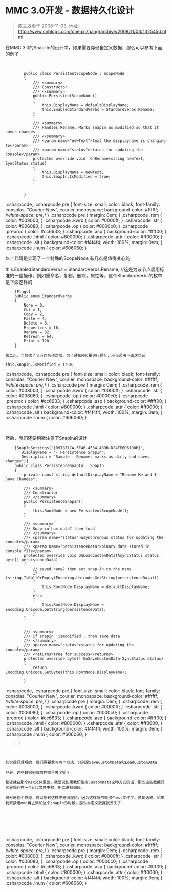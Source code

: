 # MMC 3.0开发 - 数据持久化设计 
> 原文发表于 2008-11-03, 地址: http://www.cnblogs.com/chenxizhang/archive/2008/11/03/1325450.html 


在MMC 3.0的Snap-In的设计中，如果需要存储自定义数据，那么可以参考下面的例子

  


```
        public class PersistentScopeNode : ScopeNode
        {
            /// <summary>
            /// Constructor
            /// </summary>
            public PersistentScopeNode()
            { 
                this.DisplayName = defaultDisplayName;
                this.EnabledStandardVerbs = StandardVerbs.Rename;
            }

            /// <summary>
            /// Handles Rename. Marks snapin as modified so that it saves changes
            /// </summary>
            /// <param name="newText">text the displayname is changing to</param>
            /// <param name="status">status for updating the console</param>
            protected override void  OnRename(string newText, SyncStatus status)
            {
                this.DisplayName = newText;
                this.SnapIn.IsModified = true;
            }

            
        }
```


.csharpcode, .csharpcode pre
{
 font-size: small;
 color: black;
 font-family: consolas, "Courier New", courier, monospace;
 background-color: #ffffff;
 /*white-space: pre;*/
}
.csharpcode pre { margin: 0em; }
.csharpcode .rem { color: #008000; }
.csharpcode .kwrd { color: #0000ff; }
.csharpcode .str { color: #006080; }
.csharpcode .op { color: #0000c0; }
.csharpcode .preproc { color: #cc6633; }
.csharpcode .asp { background-color: #ffff00; }
.csharpcode .html { color: #800000; }
.csharpcode .attr { color: #ff0000; }
.csharpcode .alt 
{
 background-color: #f4f4f4;
 width: 100%;
 margin: 0em;
}
.csharpcode .lnum { color: #606060; }




以上代码是实现了一个特殊的ScopeNode,有几点是值得关心的


this.EnabledStandardVerbs = StandardVerbs.Rename; //这是为该节点启用标准的一些操作，例如重命名，复制，删除，属性等，这个StandardVerbs的枚举是下面这样的


```
    [Flags]
    public enum StandardVerbs
    {
        None = 0,
        Cut = 1,
        Copy = 2,
        Paste = 4,
        Delete = 8,
        Properties = 16,
        Rename = 32,
        Refresh = 64,
        Print = 128,
    }
```

```
第二点，当修改了节点的名称之后，为了通知MMC要进行保存，应该调用下面这句话
```

```
this.SnapIn.IsModified = true; 
```

.csharpcode, .csharpcode pre
{
 font-size: small;
 color: black;
 font-family: consolas, "Courier New", courier, monospace;
 background-color: #ffffff;
 /*white-space: pre;*/
}
.csharpcode pre { margin: 0em; }
.csharpcode .rem { color: #008000; }
.csharpcode .kwrd { color: #0000ff; }
.csharpcode .str { color: #006080; }
.csharpcode .op { color: #0000c0; }
.csharpcode .preproc { color: #cc6633; }
.csharpcode .asp { background-color: #ffff00; }
.csharpcode .html { color: #800000; }
.csharpcode .attr { color: #ff0000; }
.csharpcode .alt 
{
 background-color: #f4f4f4;
 width: 100%;
 margin: 0em;
}
.csharpcode .lnum { color: #606060; }

 


然后，我们还要稍微注意下SnapIn的设计


```
    [SnapInSettings("{D97B71CA-5F46-4584-A89B-D24FF6D6190B}",
       DisplayName = "- Persistence SnapIn",
       Description = "Sample - Renames marks as dirty and saves changes")]
    public class PersistenceSnapIn : SnapIn
    {
        private const string defaultDisplayName = "Rename Me and I Save Changes";

        /// <summary>
        /// Constructor
        /// </summary>
        public PersistenceSnapIn()
        {
            this.RootNode = new PersistentScopeNode();
        }
        
        /// <summary>
        /// Snap-in has data? then load 
        /// </summary>
        /// <param name="status">asynchronous status for updating the console</param>
        /// <param name="persistenceData">binary data stored in console file</param>
        protected override void OnLoadCustomData(AsyncStatus status, byte[] persistenceData)
        {
            // saved name? then set snap-in to the name
            if (string.IsNullOrEmpty(Encoding.Unicode.GetString(persistenceData)))
            {
                this.RootNode.DisplayName = defaultDisplayName;
            }
            else
            {
                this.RootNode.DisplayName = Encoding.Unicode.GetString(persistenceData);
            }
        }
```

```

        /// <summary>
        /// if snapin 'ismodified', then save data
        /// </summary>
        /// <param name="status">status for updating the console</param>
        /// <returns>true for success</returns>
        protected override byte[] OnSaveCustomData(SyncStatus status)
        {
            return Encoding.Unicode.GetBytes(this.RootNode.DisplayName);
            
        }
```

.csharpcode, .csharpcode pre
{
 font-size: small;
 color: black;
 font-family: consolas, "Courier New", courier, monospace;
 background-color: #ffffff;
 /*white-space: pre;*/
}
.csharpcode pre { margin: 0em; }
.csharpcode .rem { color: #008000; }
.csharpcode .kwrd { color: #0000ff; }
.csharpcode .str { color: #006080; }
.csharpcode .op { color: #0000c0; }
.csharpcode .preproc { color: #cc6633; }
.csharpcode .asp { background-color: #ffff00; }
.csharpcode .html { color: #800000; }
.csharpcode .attr { color: #ff0000; }
.csharpcode .alt 
{
 background-color: #f4f4f4;
 width: 100%;
 margin: 0em;
}
.csharpcode .lnum { color: #606060; }


> 
> ```
> }  
> 
> ```
> 


```
 
```

```
其实很好理解的，我们需要重写两个方法，分别是SaveCustomData和LoadCustomData
```

```
但是，这些数据到底放在哪里去了呢？
```

```
秘密就在那个msc文件里面，就是说如果我们使用CustomData这种方式的话，那么这些数据其实是保存在一个msc文件中的，用二进制编码。
```

```
既然是这个原理，可以想到这样不是很理想，因为这样就依赖那个msc文件了。换句话说，如果我直接用mmc再去添加这个snapIn的时候，那么自定义数据就丢失了
```

```
 
```

```
 
```

```
 
```

.csharpcode, .csharpcode pre
{
 font-size: small;
 color: black;
 font-family: consolas, "Courier New", courier, monospace;
 background-color: #ffffff;
 /*white-space: pre;*/
}
.csharpcode pre { margin: 0em; }
.csharpcode .rem { color: #008000; }
.csharpcode .kwrd { color: #0000ff; }
.csharpcode .str { color: #006080; }
.csharpcode .op { color: #0000c0; }
.csharpcode .preproc { color: #cc6633; }
.csharpcode .asp { background-color: #ffff00; }
.csharpcode .html { color: #800000; }
.csharpcode .attr { color: #ff0000; }
.csharpcode .alt 
{
 background-color: #f4f4f4;
 width: 100%;
 margin: 0em;
}
.csharpcode .lnum { color: #606060; }
